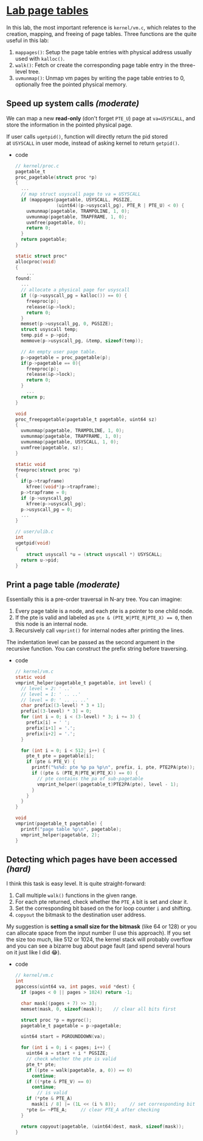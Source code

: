 # [Lab page tables](https://pdos.csail.mit.edu/6.828/2021/labs/pgtbl.html)

In this lab, the most important reference is `kernel/vm.c`, which relates to the creation, mapping, and freeing of page tables. Three functions are the quite useful in this lab:

1. `mappages()`: Setup the page table entries with physical address usually used with `kalloc()`.
2. `walk()`: Fetch or create the corresponding page table entry in the three-level tree.
3. `uvmunmap()`: Unmap vm pages by writing the page table entries to 0, optionally free the pointed physical memory.

## Speed up system calls *(moderate)*

We can map a new **read-only** (don't forget `PTE_U`) page at `va=USYSCALL`, and store the information in the pointed physical page.

If user calls `ugetpid()`, function will directly return the pid stored at `USYSCALL` in user mode, instead of asking kernel to return `getpid()`.

- code
    
    ```c
    // kernel/proc.c
    pagetable_t
    proc_pagetable(struct proc *p)
    {
      ...
      // map struct usyscall page to va = USYSCALL
      if (mappages(pagetable, USYSCALL, PGSIZE, 
                   (uint64)(p->usyscall_pg), PTE_R | PTE_U) < 0) {
        uvmunmap(pagetable, TRAMPOLINE, 1, 0);
        uvmunmap(pagetable, TRAPFRAME, 1, 0);
        uvmfree(pagetable, 0);
        return 0;
      }
      return pagetable;
    }
    
    static struct proc*
    allocproc(void)
    {
    	...
    found:
      ...
      // allocate a physical page for usyscall
      if ((p->usyscall_pg = kalloc()) == 0) {
        freeproc(p);
        release(&p->lock);
        return 0;
      }
      memset(p->usyscall_pg, 0, PGSIZE);
      struct usyscall temp;
      temp.pid = p->pid;
      memmove(p->usyscall_pg, &temp, sizeof(temp));
    
      // An empty user page table.
      p->pagetable = proc_pagetable(p);
      if(p->pagetable == 0){
        freeproc(p);
        release(&p->lock);
        return 0;
      }
    	...
      return p;
    }
    
    void
    proc_freepagetable(pagetable_t pagetable, uint64 sz)
    {
      uvmunmap(pagetable, TRAMPOLINE, 1, 0);
      uvmunmap(pagetable, TRAPFRAME, 1, 0);
      uvmunmap(pagetable, USYSCALL, 1, 0);
      uvmfree(pagetable, sz);
    }
    
    static void
    freeproc(struct proc *p)
    {
      if(p->trapframe)
        kfree((void*)p->trapframe);
      p->trapframe = 0;
      if (p->usyscall_pg)
        kfree(p->usyscall_pg);
      p->usyscall_pg = 0;
      ...
    }
    ```
    
    ```c
    // user/ulib.c
    int
    ugetpid(void)
    {
    	struct usyscall *u = (struct usyscall *) USYSCALL;
      return u->pid;
    }
    ```
    

## Print a page table *(moderate)*

Essentially this is a pre-order traversal in N-ary tree. You can imagine:

1. Every page table is a node, and each pte is a pointer to one child node.
2. If the pte is valid and labeled as `pte & (PTE_W|PTE_R|PTE_X) == 0`, then this node is an internal node.
3. Recursively call `vmprint()` for internal nodes after printing the lines.

The indentation level can be passed as the second argument in the recursive function. You can construct the prefix string before traversing.

- code
    
    ```c
    // kernel/vm.c
    static void 
    vmprint_helper(pagetable_t pagetable, int level) {
      // level = 2: ' ..'
      // level = 1: ' .. ..'
      // level = 0: ' .. .. ..'
      char prefix[(3-level) * 3 + 1];
      prefix[(3-level) * 3] = 0;
      for (int i = 0; i < (3-level) * 3; i += 3) {
        prefix[i] = ' ';
        prefix[i+1] = '.';
        prefix[i+2] = '.';
      }
    
      for (int i = 0; i < 512; i++) {
        pte_t pte = pagetable[i];
        if (pte & PTE_V) {
          printf("%s%d: pte %p pa %p\n", prefix, i, pte, PTE2PA(pte));
          if ((pte & (PTE_R|PTE_W|PTE_X)) == 0) {
            // pte contains the pa of sub-pagetable
            vmprint_helper((pagetable_t)PTE2PA(pte), level - 1);
          }
        }
      }
    }
    
    void
    vmprint(pagetable_t pagetable) {
      printf("page table %p\n", pagetable);
      vmprint_helper(pagetable, 2);
    }
    ```
    

## Detecting which pages have been accessed *(hard)*

I think this task is easy level. It is quite straight-forward:

1. Call multiple `walk()` functions in the given range.
2. For each pte returned, check whether the `PTE_A` bit is set and clear it.
3. Set the corresponding bit based on the for loop counter `i` and shifting.
4. `copyout` the bitmask to the destination user address.

My suggestion is **setting a small size for the bitmask** (like 64 or 128) or you can allocate space from the input number (I use this approach). If you set the size too much, like 512 or 1024, the kernel stack will probably overflow and you can see a bizarre bug about page fault (and spend several hours on it just like I did 😂).

- code
    
    ```c
    // kernel/vm.c
    int
    pgaccess(uint64 va, int pages, void *dest) {
      if (pages < 0 || pages > 1024) return -1;
    
      char mask[(pages + 7) >> 3];
      memset(mask, 0, sizeof(mask));    // clear all bits first
    
      struct proc *p = myproc();
      pagetable_t pagetable = p->pagetable;
    
      uint64 start = PGROUNDDOWN(va);
    
      for (int i = 0; i < pages; i++) {
        uint64 a = start + i * PGSIZE;
        // check whether the pte is valid
        pte_t* pte;
        if ((pte = walk(pagetable, a, 0)) == 0)
          continue;
        if ((*pte & PTE_V) == 0)
          continue;
    		// is valid
        if (*pte & PTE_A)
          mask[i / 8] |= (1L << (i % 8));     // set corresponding bit = 1
        *pte &= ~PTE_A;     // clear PTE_A after checking
      }
    
      return copyout(pagetable, (uint64)dest, mask, sizeof(mask));
    }
    ```

